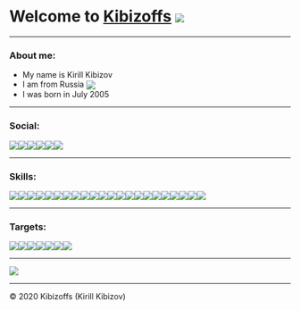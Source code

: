 <h1>Welcome to <a href="https://www.kibizoffs.com">Kibizoffs</a> <img src="https://emoji.discord.st/emojis/a21ddac1-3f6b-47ec-838b-3a330bb2f5ae.gif" align="center"></h1>
<hr>
<h3>About me:</br></h3>
<ul>
<li>My name is Kirill Kibizov
<li>I am from Russia <img src="https://img.icons8.com/emoji/24/000000/russia-emoji.png" align="center">
<li>I was born in July 2005
</ul>
<hr>
<h3>Social:</br></h3>

<a href="https://discord.gg/VVk8CaR"><img src="https://img.icons8.com/color/48/discord-new-logo.png"></a><a href="https://www.instagram.com/kibizoffs"><img src="https://img.icons8.com/color/48/instagram-new.png"></a><a href="https://t.me/kibizoffs"><img src="https://img.icons8.com/color/48/telegram-app.png"></a><a href="https://www.reddit.com/r/Kibizoffs"><img src="https://img.icons8.com/color/48/reddit.png"></a><a href="https://www.youtube.com/kibizoffs"><img src="https://img.icons8.com/color/48/youtube-play.png"></a><a href="https://github.com/Kibizoffs"><img src="https://img.icons8.com/material-outlined/48/github.png"></a>
<hr>
<h3>Skills:</br></h3>

<img src="https://img.icons8.com/color/48/python.png"><img src="https://img.icons8.com/color/48/html-5.png"><img src="https://img.icons8.com/color/48/css3.png"><img src="https://img.icons8.com/color/48/mongodb.png"><img src="https://img.icons8.com/material-outlined/48/github.png"><img src="https://img.icons8.com/color/48/visual-studio-code-2019.png"><img src="https://img.icons8.com/color/48/wordpress.png"><img src="https://img.icons8.com/color/48/roblox-studio.png"><img src="https://img.icons8.com/color/48/adobe-photoshop.png"><img src="https://img.icons8.com/color/48/adobe-premiere-pro.png"><img src="https://img.icons8.com/color/48/adobe-illustrator.png"><img src="https://img.icons8.com/color/48/adobe-after-effects"><img src="https://img.icons8.com/color/48/audacity.png"><img src="https://img.icons8.com/color/48/blender-3d.png"><img src="https://img.icons8.com/fluent/48/000000/microsoft-word-2019.png"><img src="https://img.icons8.com/fluent/48/000000/microsoft-excel-2019.png"><img src="https://img.icons8.com/fluent/48/000000/microsoft-powerpoint-2019.png"><img src="https://img.icons8.com/color/48/heroku.png"><img src="https://img.icons8.com/color/48/windows-10.png"><img src="https://img.icons8.com/color/48/ubuntu.png"><img src="https://img.icons8.com/color/48/console.png"><img src="https://img.icons8.com/color/48/virtualbox.png">
<hr>
<h3>Targets:</h3>

<img src="https://img.icons8.com/color/48/c-sharp-logo.png"><img src="https://img.icons8.com/color/48/javascript.png"><img src="https://img.icons8.com/fluent/48/visual-studio-2019.png"><img src="https://img.icons8.com/fluent/48/unity.png"><img src="https://img.icons8.com/color/48/debian.png"><img src="https://img.icons8.com/color/48/kali-linux.png"><img src="https://img.icons8.com/color/48/mac-logo.png">
<hr>

<img src="https://github-readme-stats.vercel.app/api?username=kibizoffs&theme=tokyonight&hide=commits,contribs&show_icons=true&custom_title=Kibizoffs&nbsp;GitHub&nbsp;stats">
<hr>

© 2020 Kibizoffs (Kirill Kibizov)